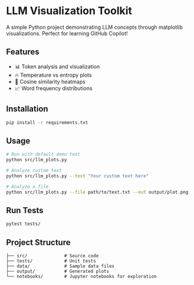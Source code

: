 # LLM Visualization Toolkit

A simple Python project demonstrating LLM concepts through matplotlib visualizations. Perfect for learning GitHub Copilot!

## Features

- 📊 Token analysis and visualization
- 🔥 Temperature vs entropy plots
- 🎯 Cosine similarity heatmaps
- 📈 Word frequency distributions

## Installation

```bash
pip install -r requirements.txt
```

## Usage

```bash
# Run with default demo text
python src/llm_plots.py

# Analyze custom text
python src/llm_plots.py --text "Your custom text here"

# Analyze a file
python src/llm_plots.py --file path/to/text.txt --out output/plot.png
```

## Run Tests

```bash
pytest tests/
```

## Project Structure

```
├── src/              # Source code
├── tests/            # Unit tests
├── data/             # Sample data files
├── output/           # Generated plots
└── notebooks/        # Jupyter notebooks for exploration
```

